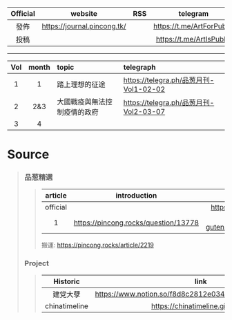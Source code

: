 |Official|website|RSS|telegram|email|
|:-:|:-:|:-:|:-:|:-:|
|發佈|https://journal.pincong.tk/||https://t.me/ArtForPublic||
|投稿|||https://t.me/ArtIsPublic|pincongmagazine@protonmail.com|
***
|Vol|month|topic|telegraph|
|:-:|:-:|:-|:-|
|1|1|踏上理想的征途|https://telegra.ph/品葱月刊-Vol1-02-02|
|2|2&3|大國戰疫與無法控制疫情的政府|https://telegra.ph/品葱月刊-Vol2-03-07|
|3|4|||

# Source
> ### 品葱精選
>> |article|introduction|link|github|
>> |:-:|:-:|:-:|:-:|
>> |official||https://pincong.rocks/hot/||
>> |1|https://pincong.rocks/question/13778|https://project-gutenberg.github.io/Pincong/|https://github.com/Project-Gutenberg/Pincong|
>>
>> 搬運: https://pincong.rocks/article/2219
>
> ### Project
>> |Historic|link|github|
>> |:-:|:-:|:-:|
>> |建党大孽|https://www.notion.so/f8d8c2812e03495dbdc294b87bbb7ce5||
>> |chinatimeline|https://chinatimeline.github.io/|https://github.com/chinatimeline/data|
